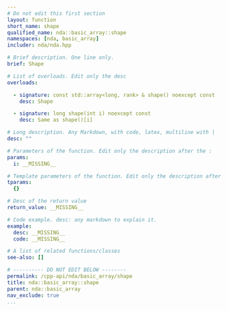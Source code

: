 ```yaml
---
# Do not edit this first section
layout: function
short_name: shape
qualified_name: nda::basic_array::shape
namespaces: [nda, basic_array]
includer: nda/nda.hpp

# Brief description. One line only.
brief: Shape

# List of overloads. Edit only the desc
overloads:

  - signature: const std::array<long, rank> & shape() noexcept const
    desc: Shape

  - signature: long shape(int i) noexcept const
    desc: Same as shape()[i]

# Long description. Any Markdown, with code, latex, multiline with |
desc: ""

# Parameters of the function. Edit only the description after the :
params:
  i: __MISSING__

# Template parameters of the function. Edit only the description after the :
tparams:
  {}

# Desc of the return value
return_value: __MISSING__

# Code example. desc: any markdown to explain it.
example:
  desc: __MISSING__
  code: __MISSING__

# A list of related functions/classes
see-also: []

# ---------- DO NOT EDIT BELOW --------
permalink: /cpp-api/nda/basic_array/shape
title: nda::basic_array::shape
parent: nda::basic_array
nav_exclude: true
...
```



